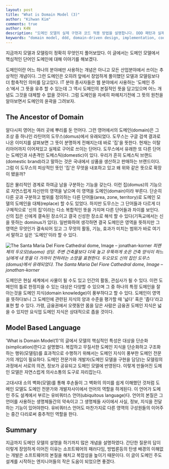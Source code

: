 ```yaml
---
layout: post
title: "What is Domain Model (3)"
author: "Kihwan Kim"
comments: true
author: K4N
description: "도메인 모델의 실제 구현과 코드 적용 방법을 설명합니다. DDD 패턴과 실제 소프트웨어 개발에서의 활용 사례를 다룹니다."
keywords: "domain model, ddd, domain-driven design, implementation, code, software development"
---
```

지금까지 모델과 모델링이 정확히 무엇인지 풀어보았다. 이 글에서는 도메인 모델에서 핵심적인 단어인 도메인에 대해 이야기를 해보겠다.

<!-- more -->

도메인이란 어느 하나의 분야에만 사용하는 개념은 아니고 모든 산업분야에서 쓰이는 추상적인 개념이다. 그런 도메인은 오히려 앞에서 장엄하게 풀이했던 모델과 모델링보다 더 함축적인 의미를 담고있다. IT 분야 종사자들은 웹 분야에서 사용하는 '도메인 주소'에서 그 뜻을 유추 할 수 있는데 그 역시 도메인의 본질적인 뜻을 담고있으며 어느 개념도 그것을 대체할 수 없을 것이다. 그럼 도메인을 자세히 파헤치기전에 그 뜻의 원천을 알아보면서 도메인의 윤곽을 그려보자.

## The Ancestor of Domain
알다시피 영어는 여러 곳에 뿌리를 둔 언어다. 그런 영어에서의 도메인(domain)은 그 조상 중 하나인 라틴어의 도무스(domus)에서 유래되었다. 도무스는 구글 검색 결과로 나온 이미지를 살펴보면 그 뜻이 분명하게 전해지는데 바로 '집'을 뜻한다. 현재는 이탈리아어까지 이어져있고 실제로 구어로 쓰이는 단어다. 도무스에서 유래한 또 다른 단어는 도메인과 사촌격인 도메스틱(domestic)이 있다. 우리가 흔히 도메스틱 브랜드(domestic brand)라고 말하는 것은 국내에서 상품을 생산하고 판매하는 브랜드이다. 그럼 이 도무스의 피상적인 뜻인 '집'은 무엇을 내포하고 있고 왜 위와 같은 뜻으로 확장이 됐을까? 

집은 물리적인 경계로 하여금 남을 구분하는 기능을 갖는다. 이런 집(domus)의 기능으로 자연스럽게 자신만의 영역을 낳으며 이 영역을 도메인(domain)이라 부른다. 단순히 다른 곳과 구분하고 범위를 정의하는 다른 단어들(area, zone, territory)로 도메인 모델의 도메인을 대체(replace) 할 수도 있었다. 하지만 도무스는 그 단어들과 다르게 더 구체적으로 '신의 집'이라는 다소 복합적인 뜻을 가지며 다른 단어들과 차이를 보인다. 신의 집은 신에게 결속된 장소이고 결국 신성한 장소로 해석 할 수 있다(기독교에서는 신을 뜻하는 dominus가 있다).  일반화하여 생각하면 결국 도메인은 영역을 뜻하지만 그 영역은 무엇인가 결속되어 있고 그 무엇의 활동, 기능, 효과가 미치는 범위가 바로 여기서 말하고 싶은 '도메인'이라 할 수 있다.

![The Santa Maria Del Fiore Cathedral dome, Image – jonathan-korner](https://happist.com/wp-content/uploads/2018/12/%EC%9D%B4%ED%83%88%EB%A6%AC%EC%95%84-%EC%97%AC%ED%96%89-%ED%94%BC%EB%A0%8C%EC%B2%B4-%EC%82%B0%ED%83%80-%EB%A7%88%EB%A6%AC%EC%95%84-%EB%8D%B8-%ED%94%BC%EC%98%A4%EB%A0%88-%EC%84%B1%EB%8B%B9-%EB%91%90%EC%98%A4%EB%AA%A8-The-Santa-Maria-Del-Fiore-Cathedral-dome-Image-jonathan-korner-1024x682.jpg)
_피렌체의 두오모(duomo) 성당. 주변 건축물보다 더욱 높고 우뚝하게 솟은 건축 양식이 하느님에게 내 뜻을 더 가까이 전하려는 소망을 표현한다. 두오모도 신의 집인 도무스(domus)에서 유래되었다. The Santa Maria Del Fiore Cathedral dome, Image – jonathan-korner_

도메인은 현실 세계에서 사물이 될 수도 있고 인간의 활동, 관심사가 될 수 있다. 이런 도메인의 틀로 한정지을 수 있는 대상은 다양할 수 있으며 그 중 하나의 특정 도메인을 잘 아는것을 도메인 지식(domain knowledge)이 풍부하다고 할 수 있다. 도메인이 영역을 뜻하다보니 그 도메인에 관련된 지식의 양과 수준을 평가할 때 '넓다' 혹은 '좁다'라고 표현 할 수 있다. 가령, 금융권에서 오랫동안 몸을 담은 사람은 금융권 도메인 지식은 넓을 수 있지만 요식업 도메인 지식은 상대적으로 좁을 것이다. 

## Model Based Language 
'What is Domain Model(1)'의 글에서 모델의 핵심적인 특성은 대상을 단순화(simplication)한다고 설명했다. 복잡하고 무질서한 도메인 지식을 단순화하고 구조화하는 행위(모델링)를 효과적으로 수행하기 위해서는 도메인 지식이 풍부한 도메인 전문가의 개입이 필요하다. 도메인 전문가와 개발자(도메인 모델을 구현을 담당)는 모델링의 과정에서 서로의 의견, 정보가 공유되고 도메인 모델에 반영된다. 이렇게 만들어진 도메인 모델은 자연스럽게 의사소통의 도구로 자리잡는다. 

고대시대 소의 벽화(모델)를 통해 후손들이 그 벽화의 의미를 쉽게 이해했던 것처럼 도메인 모델도 도메인 전문가와 개발자사이에서 언어의 역할을 하게된다. 이 언어가 도메인 주도 설계에서 부르는 유비쿼터스 언어(ubiquitous language)다. 언어의 본질은 그 언어를 사용하는 생명체들간의 약속이고 그 생명체들 사이에서 사실, 정보, 지식을 전달하는 기능이 있어야한다. 유비쿼터스 언어도 마찬가지로 다른 영역의 구성원들의 이어주는 중간 다리로써 중추적인 역할을 한다. 

## Summary
지금까지 도메인 모델의 설명을 하기까지 많은 개념을 설명하였다. 간단한 질문의 답이 이렇게 장엄하게 이어진 이유는 소프트웨어의 패러다임, 방법론등의 탄생 배경의 이해없는 개발은 소프트웨어의 본질을 해치고 복잡성을 높이기 때문이다. 이 글이 도메인 주도 설계를 시작하는 엔지니어들의 작은 도움이 되었으면 좋겠다.















 

